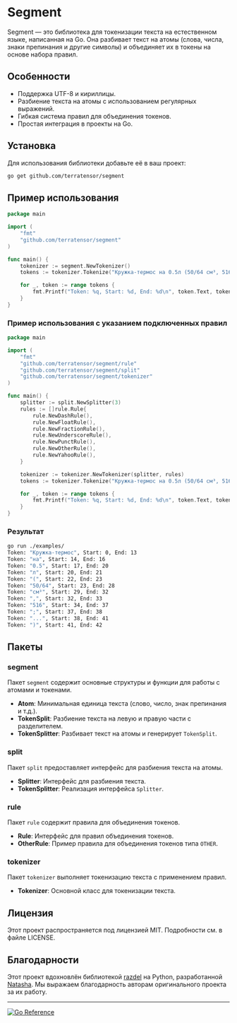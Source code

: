 # Segment

Segment — это библиотека для токенизации текста на естественном языке, написанная на Go. Она разбивает текст на атомы (слова, числа, знаки препинания и другие символы) и объединяет их в токены на основе набора правил.

## Особенности

- Поддержка UTF-8 и кириллицы.
- Разбиение текста на атомы с использованием регулярных выражений.
- Гибкая система правил для объединения токенов.
- Простая интеграция в проекты на Go.

## Установка

Для использования библиотеки добавьте её в ваш проект:

```bash
go get github.com/terratensor/segment
```

## Пример использования

```go
package main

import (
	"fmt"
	"github.com/terratensor/segment"
)

func main() {
	tokenizer := segment.NewTokenizer()
	tokens := tokenizer.Tokenize("Кружка-термос на 0.5л (50/64 см³, 516;...)")

	for _, token := range tokens {
		fmt.Printf("Token: %q, Start: %d, End: %d\n", token.Text, token.Start, token.End)
	}
}

```

### Пример использования с указанием подключенных правил
```go
package main

import (
	"fmt"
	"github.com/terratensor/segment/rule"
	"github.com/terratensor/segment/split"
	"github.com/terratensor/segment/tokenizer"
)

func main() {
	splitter := split.NewSplitter(3)
	rules := []rule.Rule{
		rule.NewDashRule(),
		rule.NewFloatRule(),
		rule.NewFractionRule(),
		rule.NewUnderscoreRule(),
		rule.NewPunctRule(),
		rule.NewOtherRule(),
		rule.NewYahooRule(),
	}

	tokenizer := tokenizer.NewTokenizer(splitter, rules)
	tokens := tokenizer.Tokenize("Кружка-термос на 0.5л (50/64 см³, 516;...)")

	for _, token := range tokens {
		fmt.Printf("Token: %q, Start: %d, End: %d\n", token.Text, token.Start, token.End)
	}
}
```
### Результат
```bash
go run ./examples/
Token: "Кружка-термос", Start: 0, End: 13
Token: "на", Start: 14, End: 16
Token: "0.5", Start: 17, End: 20
Token: "л", Start: 20, End: 21
Token: "(", Start: 22, End: 23
Token: "50/64", Start: 23, End: 28
Token: "см³", Start: 29, End: 32
Token: ",", Start: 32, End: 33
Token: "516", Start: 34, End: 37
Token: ";", Start: 37, End: 38
Token: "...", Start: 38, End: 41
Token: ")", Start: 41, End: 42
```

## Пакеты

### segment

Пакет `segment` содержит основные структуры и функции для работы с атомами и токенами.

- **Atom**: Минимальная единица текста (слово, число, знак препинания и т.д.).
- **TokenSplit**: Разбиение текста на левую и правую части с разделителем.
- **TokenSplitter**: Разбивает текст на атомы и генерирует `TokenSplit`.

### split

Пакет `split` предоставляет интерфейс для разбиения текста на атомы.

- **Splitter**: Интерфейс для разбиения текста.
- **TokenSplitter**: Реализация интерфейса `Splitter`.

### rule

Пакет `rule` содержит правила для объединения токенов.

- **Rule**: Интерфейс для правил объединения токенов.
- **OtherRule**: Пример правила для объединения токенов типа `OTHER`.

### tokenizer

Пакет `tokenizer` выполняет токенизацию текста с применением правил.

- **Tokenizer**: Основной класс для токенизации текста.

## Лицензия

Этот проект распространяется под лицензией MIT. Подробности см. в файле LICENSE.

## Благодарности

Этот проект вдохновлён библиотекой [razdel](https://github.com/natasha/razdel) на Python, разработанной [Natasha](https://github.com/natasha). Мы выражаем благодарность авторам оригинального проекта за их работу.

---

[![Go Reference](https://pkg.go.dev/badge/github.com/terratensor/segment.svg)](https://pkg.go.dev/github.com/terratensor/segment)